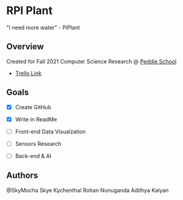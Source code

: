 # RPI Plant

"I need more water" - PiPlant

## Overview

Created for Fall 2021 Computer Science Research @ [Peddie School](https://www.peddie.org/)

* [Trello Link](https://trello.com/b/J3Io1G6m/raspberry-pi-plant-project)

## Goals

- [x] Create GitHub
- [x] Write in ReadMe
- [ ] Front-end Data Visualzation
- [ ] Sensors Research
- [ ] Back-end & AI


## Authors
@SkyMocha Skye Kychenthal
Rohan Nunuganda
Adithya Kalyan